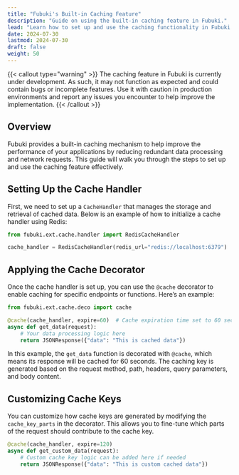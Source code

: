 ```yaml
---
title: "Fubuki's Built-in Caching Feature"
description: "Guide on using the built-in caching feature in Fubuki."
lead: "Learn how to set up and use the caching functionality in Fubuki."
date: 2024-07-30
lastmod: 2024-07-30
draft: false
weight: 50
---
```

{{< callout type="warning" >}}
The caching feature in Fubuki is currently under development. As such, it may not function as expected and could contain bugs or incomplete features. Use it with caution in production environments and report any issues you encounter to help improve the implementation.
{{< /callout >}}
## Overview

Fubuki provides a built-in caching mechanism to help improve the performance of your applications by reducing redundant data processing and network requests. This guide will walk you through the steps to set up and use the caching feature effectively.

## Setting Up the Cache Handler

First, we need to set up a `CacheHandler` that manages the storage and retrieval of cached data. Below is an example of how to initialize a cache handler using Redis:

```python
from fubuki.ext.cache.handler import RedisCacheHandler

cache_handler = RedisCacheHandler(redis_url="redis://localhost:6379")
```

## Applying the Cache Decorator

Once the cache handler is set up, you can use the `@cache` decorator to enable caching for specific endpoints or functions. Here’s an example:

```python
from fubuki.ext.cache.deco import cache

@cache(cache_handler, expire=60)  # Cache expiration time set to 60 seconds
async def get_data(request):
    # Your data processing logic here
    return JSONResponse({"data": "This is cached data"})
```

In this example, the `get_data` function is decorated with `@cache`, which means its response will be cached for 60 seconds. The caching key is generated based on the request method, path, headers, query parameters, and body content.

## Customizing Cache Keys

You can customize how cache keys are generated by modifying the `cache_key_parts` in the decorator. This allows you to fine-tune which parts of the request should contribute to the cache key.

```python
@cache(cache_handler, expire=120)
async def get_custom_data(request):
    # Custom cache key logic can be added here if needed
    return JSONResponse({"data": "This is custom cached data"})
```